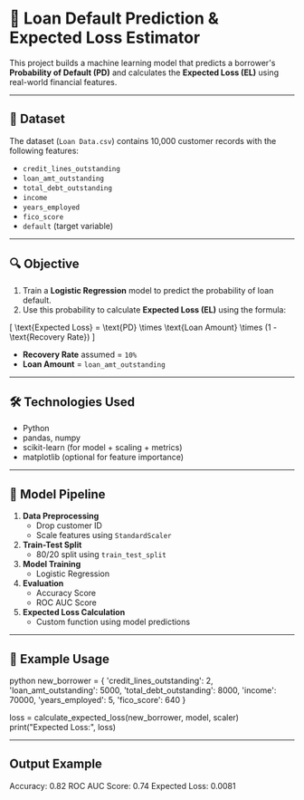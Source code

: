 # 🏦 Loan Default Prediction & Expected Loss Estimator

This project builds a machine learning model that predicts a borrower's **Probability of Default (PD)** and calculates the **Expected Loss (EL)** using real-world financial features.

---

## 📁 Dataset

The dataset (`Loan Data.csv`) contains 10,000 customer records with the following features:

- `credit_lines_outstanding`
- `loan_amt_outstanding`
- `total_debt_outstanding`
- `income`
- `years_employed`
- `fico_score`
- `default` (target variable)

---

## 🔍 Objective

1. Train a **Logistic Regression** model to predict the probability of loan default.
2. Use this probability to calculate **Expected Loss (EL)** using the formula:

\[
\text{Expected Loss} = \text{PD} \times \text{Loan Amount} \times (1 - \text{Recovery Rate})
\]

- **Recovery Rate** assumed = `10%`
- **Loan Amount** = `loan_amt_outstanding`

---

## 🛠️ Technologies Used

- Python
- pandas, numpy
- scikit-learn (for model + scaling + metrics)
- matplotlib (optional for feature importance)

---

## 🧠 Model Pipeline

1. **Data Preprocessing**
   - Drop customer ID
   - Scale features using `StandardScaler`
2. **Train-Test Split**
   - 80/20 split using `train_test_split`
3. **Model Training**
   - Logistic Regression
4. **Evaluation**
   - Accuracy Score
   - ROC AUC Score
5. **Expected Loss Calculation**
   - Custom function using model predictions

---

## 🚀 Example Usage

python
new_borrower = {
    'credit_lines_outstanding': 2,
    'loan_amt_outstanding': 5000,
    'total_debt_outstanding': 8000,
    'income': 70000,
    'years_employed': 5,
    'fico_score': 640
}

loss = calculate_expected_loss(new_borrower, model, scaler)
print("Expected Loss:", loss)

---

## Output Example
Accuracy: 0.82
ROC AUC Score: 0.74
Expected Loss: 0.0081

